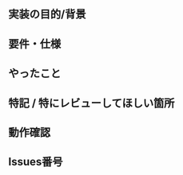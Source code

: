 ## 実装の目的/背景
<!-- なんのためのPRかわかるように記載 -->

## 要件・仕様
<!-- Issuesに記載されたもので構わないので、こちらにも記載してください -->

## やったこと
<!-- やったことを簡潔に記載 -->

## 特記 / 特にレビューしてほしい箇所

<!-- 複雑な処理が含まれる場合は、設計・実装方針を記載してください
※ コードにコメントと言う形での記載も可 -->

<!-- 特にレビューしてほしい箇所があればここに書いてください　-->

## 動作確認

<!-- 基本的には、動作確認はmustでお願いします-->

<!-- 動作確認が未実施の場合はその理由を書いてください。もしくは、今後動作確認実施予定がある場合はその旨を記載して下さい -->

## Issues番号

